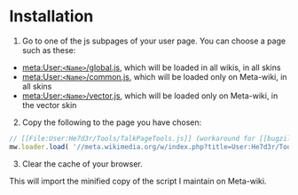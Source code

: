 Installation
===========================

1. Go to one of the js subpages of your user page. You can choose a page such as these:
  * [meta:User:`<Name>`/global.js](https://meta.wikimedia.org/wiki/Special:MyPage/global.js), which will be loaded in all wikis, in all skins
  * [meta:User:`<Name>`/common.js](https://meta.wikimedia.org/wiki/Special:MyPage/common.js), which will be loaded only on Meta-wiki, in all skins
  * [meta:User:`<Name>`/vector.js](https://meta.wikimedia.org/wiki/Special:MyPage/vector.js), which will be loaded only on Meta-wiki, in the vector skin
2. Copy the following to the page you have chosen:

  ```javascript
  // [[File:User:He7d3r/Tools/TalkPageTools.js]] (workaround for [[bugzilla:33355]])
  mw.loader.load( '//meta.wikimedia.org/w/index.php?title=User:He7d3r/Tools/TalkPageTools.js&action=raw&ctype=text/javascript' );
  ```

3. Clear the cache of your browser.

This will import the minified copy of the script I maintain on Meta-wiki.